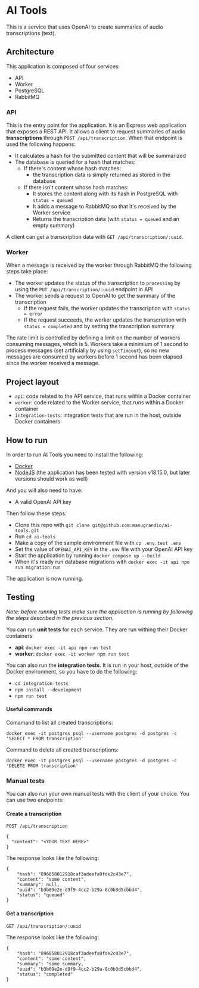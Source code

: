 # AI Tools

This is a service that uses OpenAI to create summaries of audio transcriptions (text).

## Architecture

This application is composed of four services:

- API
- Worker
- PostgreSQL
- RabbitMQ

### API

This is the entry point for the application.
It is an Express web application that exposes a REST API.
It allows a client to request summaries of audio **transcriptions** through `POST /api/transcription`.
When that endpoint is used the following happens:

- It calculates a hash for the submitted content that will be summarized
- The database is queried for a hash that matches:
  - If there's content whose hash matches:
    - the transcription data is simply returned as stored in the database
  - If there isn't content whose hash matches:
    - It stores the content along with its hash in PostgreSQL with `status = queued`
    - It adds a message to RabbitMQ so that it's received by the Worker service
    - Returns the transcription data (with `status = queued` and an empty summary)

A client can get a transcription data with `GET /api/transcription/:uuid`.

### Worker

When a message is received by the worker through RabbitMQ the following steps take place:

- The worker updates the status of the transcription to `processing` by using the `PUT /api/transcription/:uuid` endpoint in API
- The worker sends a request to OpenAI to get the summary of the transcription
  - If the request fails, the worker updates the transcription with `status = error`
  - If the request succeeds, the worker updates the transcription with `status = completed` and by setting the transcription summary

The rate limit is controlled by defining a limit on the number of workers consuming messages, which is 5.
Workers take a minimium of 1 second to process messages (set artificially by using `setTimeout`), so no new messages are consumed by workers before 1 second has been elapsed since the worker received a message.

## Project layout

- `api`: code related to the API service, that runs within a Docker container
- `worker`: code related to the Worker service, that runs within a Docker container
- `integration-tests`: integration tests that are run in the host, outside Docker containers

## How to run

In order to run AI Tools you need to install the following:

- [Docker](https://www.docker.com/)
- [NodeJS](https://nodejs.org/en) (the application has been tested with version v18.15.0, but later versions should work as well)

And you will also need to have:

- A valid OpenAI API key

Then follow these steps:

- Clone this repo with `git clone git@github.com:manugrandio/ai-tools.git`
- Run `cd ai-tools`
- Make a copy of the sample environment file with `cp .env.test .env`
- Set the value of `OPENAI_API_KEY` in the `.env` file with your OpenAI API key
- Start the application by running `docker compose up --build`
- When it's ready run database migrations with `docker exec -it api npm run migration:run`

The application is now running.

## Testing

*Note: before running tests make sure the application is running by following the steps described in the previous section.*

You can run **unit tests** for each service.
They are run withing their Docker containers:

- **api**: `docker exec -it api npm run test`
- **worker**: `docker exec -it worker npm run test`

You can also run the **integration tests**.
It is run in your host, outside of the Docker environment, so you have to do the following:

- `cd integration-tests`
- `npm install --development`
- `npm run test`

#### Useful commands

Comamand to list all created transcriptions:

```
docker exec -it postgres psql --username postgres -d postgres -c 'SELECT * FROM transcription'
```

Command to delete all created transcriptions:

```
docker exec -it postgres psql --username postgres -d postgres -c 'DELETE FROM transcription'
```

### Manual tests

You can also run your own manual tests with the client of your choice.
You can use two endpoints:

#### Create a transcription

```
POST /api/transcription

{
  "content": "<YOUR TEXT HERE>"
}
```

The response looks like the following:

```
{
    "hash": "896858012918caf3adeefa9fde2c43e7",
    "content": "some content",
    "summary": null,
    "uuid": "b3b09e2e-d9f9-4cc2-b29a-8c0b3d5cbbd4",
    "status": "queued"
}
```

#### Get a transcription

```
GET /api/transcription/:uuid
```

The response looks like the following:

```
{
    "hash": "896858012918caf3adeefa9fde2c43e7",
    "content": "some content",
    "summary": "some summary,
    "uuid": "b3b09e2e-d9f9-4cc2-b29a-8c0b3d5cbbd4",
    "status": "completed"
}
```